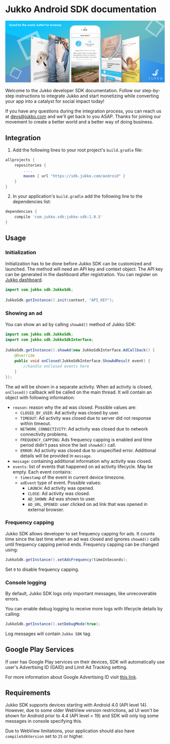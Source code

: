 # Jukko Android SDK documentation

![Jukko Banner](banner.png)

Welcome to the Jukko developer SDK documentation. Follow our step-by-step instructions to
integrate Jukko and start monetizing while converting your app into a catalyst for social
impact today!

If you have any questions during the integration process, you can reach us at [devs@jukko.com](mailto:devs@jukko.com)
and we'll get back to you ASAP. Thanks for joining our movement to create a better world and
a better way of doing business.

## Integration

1. Add the following lines to your root project's `build.gradle` file:

```gradle
allprojects {
    repositories {
        ....
        maven { url "https://sdk.jukko.com/android" }
    }
}
```

2. In your application's `build.gradle` add the following line to the dependencies list:

```gradle
dependencies {
    compile 'com.jukko.sdk:jukko-sdk:1.0.5'
}
```

## Usage

### Initialization

Initialization has to be done before Jukko SDK can be customized and launched. The method will
need an API key and context object. The API key can be generated in the dashboard after registration.
You can register on [Jukko dashboard]( https://dashboard.jukko.com).

```java
import com.jukko.sdk.JukkoSdk;

JukkoSdk.getInstance().init(context, "API_KEY");
```

### Showing an ad

You can show an ad by calling `showAd()` method of Jukko SDK:

```java
import com.jukko.sdk.JukkoSdk;
import com.jukko.sdk.JukkoSdkInterface;

JukkoSdk.getInstance().showAd(new JukkoSdkInterface.AdCallback() {
    @Override
    public void onClosed(JukkoSdkInterface.ShowAdResult event) {
        //handle onClosed events here
    }
});
```

The ad will be shown in a separate activity. When ad activity is closed, `onClosed()` callback will be called on the main thread. It will contain an object with following information:

* `reason`: reason why the ad was closed. Possible values are:
  * `CLOSED_BY_USER`: Ad activity was closed by user.
  * `TIMEOUT`: Ad activity was closed due to server did not response within timeout.
  * `NETWORK_CONNECTIVITY`: Ad activity was closed due to network connectivity problems.
  * `FREQUENCY_CAPPING`: Ads frequency capping is enabled and time period didn't pass since the last `showAd()` call.
  * `ERROR`: Ad activity was closed due to unspecified error. Additional details will be provided in `message`.
* `message`: containing additional information why activity was closed.
* `events`: list of events that happened on ad activity lifecycle. May be empty. Each event contains:
  * `timestamp` of the event in current device timezone.
  * `adEvent` type of event. Possible values:
    * `LAUNCH`: Ad activity was opened.
    * `CLOSE`: Ad activity was closed.
    * `AD_SHOWN`: Ad was shown to user.
    * `AD_URL_OPENED`: user clicked on ad link that was opened in external browser.

### Frequency capping

Jukko SDK allows developer to set frequency capping for ads. It counts time since the last time when an ad was closed
and ignores `showAd()` calls until frequency capping period ends. Frequency capping can be changed
using:

```java
JukkoSdk.getInstance().setAdsFrequency(timeInSeconds);
```

Set `0` to disable frequency capping.

### Console logging

By default, Jukko SDK logs only important messages, like unrecoverable errors.

You can enable debug logging to receive more logs with lifecycle details by calling:

```java
JukkoSdk.getInstance().setDebugMode(true);
```

Log messages will contain `Jukko SDK` tag.

## Google Play Services

If user has Google Play services on their devices, SDK will automatically use user's
Advertising ID (GAID) and Limit Ad Tracking setting.

For more information about Google Advertising ID visit [this link](https://play.google.com/about/monetization-ads/ads/ad-id/).

## Requirements

Jukko SDK supports devices starting with Android 4.0 (API level 14). However, due to some older WebView version restrictions, ad UI won't be shown for Android prior to 4.4 (API level < 19) and SDK will only log some messages in console specifying this.

Due to WebView limitations, your application should also have `compileSdkVersion` set to `25` or higher.